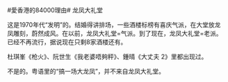 #愛香港的84000理由# 龙凤大礼堂

这是1970年代“发明”的。结婚得讲排场，一些酒楼标榜有喜庆气派，在大堂放龙凤雕刻，蔚然成风。在以前，龙凤大礼堂=气派。到了现在，龙凤大礼堂=老派。已经不再流行，据说现在只剩8家酒楼还有。

杜琪峯《枪火》、阮世生《我老婆唔夠秤》、鍾晴《大丈夫 2》里都出现过。

不是的。粤语里的“搞一场大龙凤”，并不来自龙凤大礼堂。
